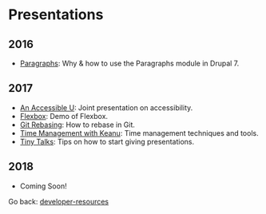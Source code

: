 # Presentations

## 2016
+ [Paragraphs](https://docs.google.com/presentation/d/1JYow7bDOax3n6n_x7BJebAOQ1A05qNmUOPQdbPZ5Bbc/edit?usp=sharing): Why & how to use the Paragraphs module in Drupal 7.

## 2017
+ [An Accessible U](https://z.umn.edu/introa11y): Joint presentation on accessibility.
+ [Flexbox](https://codepen.io/jennz/full/ybeRPd/): Demo of Flexbox.
+ [Git Rebasing](http://z.umn.edu/shrug2whoa): How to rebase in Git.
+ [Time Management with Keanu](https://z.umn.edu/timetoggl): Time management techniques and tools.
+ [Tiny Talks](https://z.umn.edu/tinytalks): Tips on how to start giving presentations.

## 2018
+ Coming Soon!

Go back: [developer-resources](../README.md)